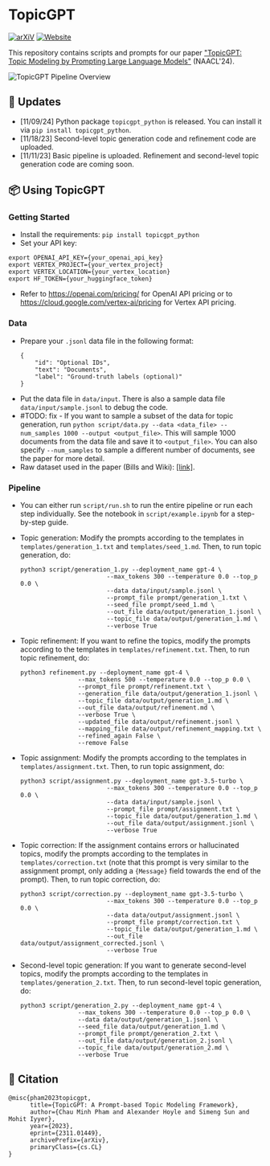 # TopicGPT
[![arXiV](https://img.shields.io/badge/arxiv-link-red)](https://arxiv.org/abs/2311.01449) [![Website](https://img.shields.io/badge/website-link-purple)](https://chtmp223.github.io/topicGPT) 

This repository contains scripts and prompts for our paper ["TopicGPT: Topic Modeling by Prompting Large Language Models"](https://arxiv.org/abs/2311.01449) (NAACL'24). 

![TopicGPT Pipeline Overview](pipeline.png)

## 📣 Updates
- [11/09/24] Python package `topicgpt_python` is released. You can install it via `pip install topicgpt_python`. 
- [11/18/23] Second-level topic generation code and refinement code are uploaded.
- [11/11/23] Basic pipeline is uploaded. Refinement and second-level topic generation code are coming soon.

## 📦 Using TopicGPT
### Getting Started
- Install the requirements: `pip install topicgpt_python`
- Set your API key:
```
export OPENAI_API_KEY={your_openai_api_key}
export VERTEX_PROJECT={your_vertex_project}
export VERTEX_LOCATION={your_vertex_location}
export HF_TOKEN={your_huggingface_token}
```
- Refer to https://openai.com/pricing/ for OpenAI API pricing or to https://cloud.google.com/vertex-ai/pricing for Vertex API pricing. 

### Data
- Prepare your `.jsonl` data file in the following format:
    ```
    {
        "id": "Optional IDs",
        "text": "Documents",
        "label": "Ground-truth labels (optional)"
    }
    ```
- Put the data file in `data/input`. There is also a sample data file `data/input/sample.jsonl` to debug the code.
- #TODO: fix - If you want to sample a subset of the data for topic generation, run `python script/data.py --data <data_file> --num_samples 1000 --output <output_file>`. This will sample 1000 documents from the data file and save it to `<output_file>`. You can also specify `--num_samples` to sample a different number of documents, see the paper for more detail.
- Raw dataset used in the paper (Bills and Wiki): [[link]](https://drive.google.com/drive/folders/1rCTR5ZQQ7bZQoewFA8eqV6glP6zhY31e?usp=sharing). 

### Pipeline
- You can either run `script/run.sh` to run the entire pipeline or run each step individually. See the notebook in `script/example.ipynb` for a step-by-step guide.
- Topic generation: Modify the prompts according to the templates in `templates/generation_1.txt` and `templates/seed_1.md`. Then, to run topic generation, do: 
    ```
    python3 script/generation_1.py --deployment_name gpt-4 \
                            --max_tokens 300 --temperature 0.0 --top_p 0.0 \
                            --data data/input/sample.jsonl \
                            --prompt_file prompt/generation_1.txt \
                            --seed_file prompt/seed_1.md \
                            --out_file data/output/generation_1.jsonl \
                            --topic_file data/output/generation_1.md \
                            --verbose True
    ```

- Topic refinement: If you want to refine the topics, modify the prompts according to the templates in `templates/refinement.txt`. Then, to run topic refinement, do: 
    ```
    python3 refinement.py --deployment_name gpt-4 \
                    --max_tokens 500 --temperature 0.0 --top_p 0.0 \
                    --prompt_file prompt/refinement.txt \
                    --generation_file data/output/generation_1.jsonl \
                    --topic_file data/output/generation_1.md \
                    --out_file data/output/refinement.md \
                    --verbose True \
                    --updated_file data/output/refinement.jsonl \
                    --mapping_file data/output/refinement_mapping.txt \
                    --refined_again False \
                    --remove False
    ```

- Topic assignment: Modify the prompts according to the templates in `templates/assignment.txt`. Then, to run topic assignment, do: 
    ```
    python3 script/assignment.py --deployment_name gpt-3.5-turbo \
                            --max_tokens 300 --temperature 0.0 --top_p 0.0 \
                            --data data/input/sample.jsonl \
                            --prompt_file prompt/assignment.txt \
                            --topic_file data/output/generation_1.md \
                            --out_file data/output/assignment.jsonl \
                            --verbose True
    ```
- Topic correction: If the assignment contains errors or hallucinated topics, modify the prompts according to the templates in `templates/correction.txt` (note that this prompt is very similar to the assignment prompt, only adding a `{Message}` field towards the end of the prompt). Then, to run topic correction, do: 
    ```
    python3 script/correction.py --deployment_name gpt-3.5-turbo \
                            --max_tokens 300 --temperature 0.0 --top_p 0.0 \
                            --data data/output/assignment.jsonl \
                            --prompt_file prompt/correction.txt \
                            --topic_file data/output/generation_1.md \
                            --out_file data/output/assignment_corrected.jsonl \
                            --verbose True
    ```

- Second-level topic generation: If you want to generate second-level topics, modify the prompts according to the templates in `templates/generation_2.txt`. Then, to run second-level topic generation, do: 
    ```
    python3 script/generation_2.py --deployment_name gpt-4 \
                    --max_tokens 300 --temperature 0.0 --top_p 0.0 \
                    --data data/output/generation_1.jsonl \
                    --seed_file data/output/generation_1.md \
                    --prompt_file prompt/generation_2.txt \
                    --out_file data/output/generation_2.jsonl \
                    --topic_file data/output/generation_2.md \
                    --verbose True
    ```

## 📜 Citation
```
@misc{pham2023topicgpt,
      title={TopicGPT: A Prompt-based Topic Modeling Framework}, 
      author={Chau Minh Pham and Alexander Hoyle and Simeng Sun and Mohit Iyyer},
      year={2023},
      eprint={2311.01449},
      archivePrefix={arXiv},
      primaryClass={cs.CL}
}
```